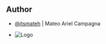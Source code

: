 ## Author
- [@itsmateh]() | Mateo Ariel Campagna

- ![Logo](https://img.atcoder.jp/assets/atcoder.png)

